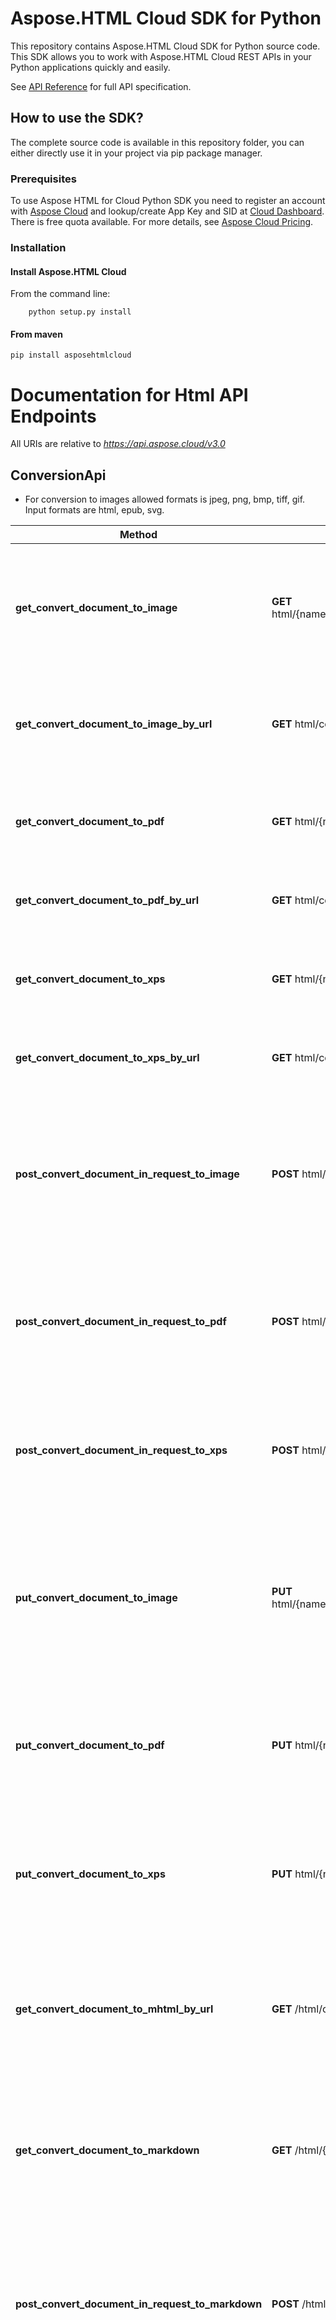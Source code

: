 # Aspose.HTML Cloud SDK for Python
This repository contains Aspose.HTML Cloud SDK for Python source code. This SDK allows you to work with Aspose.HTML Cloud REST APIs in your Python applications quickly and easily.

See [API Reference](https://apireference.aspose.cloud/html/) for full API specification.
## How to use the SDK?
The complete source code is available in this repository folder, you can either directly use it in your project via pip package manager.

### Prerequisites

To use Aspose HTML for Cloud Python SDK you need to register an account with [Aspose Cloud](https://www.aspose.cloud/) and lookup/create App Key and SID at [Cloud Dashboard](https://dashboard.aspose.cloud/#/apps). There is free quota available. For more details, see [Aspose Cloud Pricing](https://purchase.aspose.cloud/pricing).

### Installation


#### Install Aspose.HTML Cloud 

From the command line:
```code
	python setup.py install
```

#### From maven
```code
pip install asposehtmlcloud
```

# Documentation for Html API Endpoints

All URIs are relative to *https://api.aspose.cloud/v3.0*

## ConversionApi 

- For conversion to images allowed formats is jpeg, png, bmp, tiff, gif. Input formats are html, epub, svg.

Method | HTTP request | Description
------------- | ------------- | -------------
**get_convert_document_to_image** | **GET** html/{name}/convert/image/{outFormat} | Convert the HTML document from the storage by its name to the specified image format.
**get_convert_document_to_image_by_url** | **GET** html/convert/image/{outFormat} | Convert the HTML page from the web by its URL to the specified image format.
**get_convert_document_to_pdf** | **GET** html/{name}/convert/pdf | Convert the HTML document from the storage by its name to PDF.
**get_convert_document_to_pdf_by_url** | **GET** html/convert/pdf | Convert the HTML page from the web by its URL to PDF.
**get_convert_document_to_xps** | **GET** html/{name}/convert/xps | Convert the HTML document from the storage by its name to XPS.
**get_convert_document_to_xps_by_url** | **GET** html/convert/xps | Convert the HTML page from the web by its URL to XPS.
**post_convert_document_in_request_to_image** | **POST** html/convert/image/{outFormat} | Converts the HTML document (in request content) to the specified image format and uploads resulting file to storage.
**post_convert_document_in_request_to_pdf** | **POST** html/convert/pdf | Converts the HTML document (in request content) to PDF and uploads resulting file to storage.
**post_convert_document_in_request_to_xps** | **POST** html/convert/xps | Converts the HTML document (in request content) to XPS and uploads resulting file to storage.
**put_convert_document_to_image** | **PUT** html/{name}/convert/image/{outFormat} | Converts the HTML document (located on storage) to the specified image format and uploads resulting file to storage.
**put_convert_document_to_pdf** | **PUT** html/{name}/convert/pdf | Converts the HTML document (located on storage) to PDF and uploads resulting file to storage.
**put_convert_document_to_xps** | **PUT** html/{name}/convert/xps | Converts the HTML document (located on storage) to XPS and uploads resulting file to storage.
**get_convert_document_to_mhtml_by_url** | **GET** /html/convert/mhtml | Converts the HTML page from Web by its URL to MHTML returns resulting file in response content.
**get_convert_document_to_markdown** | **GET** /html/{name}/convert/md | Converts the HTML document (located on storage) to Markdown and returns resulting file in response content.
**post_convert_document_in_request_to_markdown** | **POST** /html/convert/md | Converts the HTML document (in request content) to Markdown and uploads resulting file to storage by specified path.
**put_convert_document_to_markdown** | **PUT** /html/{name}/convert/md | Converts the HTML document (located on storage) to Markdown and uploads resulting file to storage by specified path.

## ImportApi

Method | HTTP request | Description
------------- | ------------- | -------------
**get_convert_markdown_to_html** | **GET** /html/{name}/convert/md | Converts the MarkdownHTML document (located on storage) to HTML and returns resulting file in response content.
**post_convert_markdown_in_request_to_html** | **POST** /html/import/md | Converts the MarkdownHTML document (in request content) to HTML and uploads resulting file to storage by specified path.
**put_convert_markdown_to_html** | **PUT** /html/{name}/import/md | Converts the Markdown document (located on storage) to HTML and uploads resulting file to storage by specified path.

## DocumentApi

Method | HTTP request | Description
------------- | ------------- | -------------
**get_document_by_url** | **GET** /html/download | Return all HTML page with linked resources packaged as a ZIP archive by the source page URL.
**get_document_fragment_by_x_path** | **GET** html/{name}/fragments/{outFormat} | Return list of HTML fragments matching the specified XPath query.
**get_document_fragment_by_x_path_by_url** | **GET** html/fragments/{outFormat} | Return list of HTML fragments matching the specified XPath query by the source page URL.
**get_document_fragments_by_css_selector** | **GET** /html/{name}/fragments/css/{outFormat} | Return list of HTML fragments matching the specified CSS selector.
**get_document_fragments_by_css_selector_by_url** | **GET** /html/fragments/css/{outFormat} | Return list of HTML fragments matching the specified CSS selector by the source page URL.
**get_document_images** | **GET** html/{name}/images/all | Return all HTML document images packaged as a ZIP archive.
**get_document_images_by_url** | **GET** html/images/all | Return all HTML page images packaged as a ZIP archive by the source page URL.

## OcrApi

Method | HTTP request | Description
------------- | ------------- | -------------
**get_recognize_and_import_to_html** | **GET** html/{name}/ocr/import | Recognize text from the image file in the storage and import it to HTML format.
**get_recognize_and_translate_to_html** | **GET** html/{name}/ocr/translate/{srcLang}/{resLang} | Recognize text from the image file in the storage, import it to HTML format and translate to specified language.

## TranslationApi

Method | HTTP request | Description
------------- | ------------- | -------------
**get_translate_document** | **GET** html/{name}/translate/{srcLang}/{resLang} | Translate the HTML document specified by the name from default or specified storage. 
**get_translate_document_by_url** | **GET** html/translate/{srcLang}/{resLang} | Translate the HTML document from Web specified by its URL.

## SummarizationApi

Method | HTTP request | Description
------------- | ------------- | -------------
**get_detect_html_keywords** | **GET** html/{name}/summ/keywords | Get the HTML document keywords using the keyword detection service.
**get_detect_html_keywords_by_url** | **GET** html/summ/keywords | Get the keywords from HTML document from Web specified by its URL using the keyword detection service

## TemplateMergeApi    

Method | HTTP request | Description
------------- | ------------- | -------------
**get_merge_html_template** | **GET** /html/{templateName}/merge | Populate HTML document template with data located as a file in the storage.
**post_merge_html_template** | **POST** /html/{templateName}/merge | Populate HTML document template with data from the request body. Result document will be saved to storage.


# Documentation for Storage API Endpoints

## StorageApi

Method | HTTP request | Description
------------- | ------------- | -------------

**copy_file** | **PUT** /html/storage/file/copy/{srcPath} | Copy file
**delete_file** | **DELETE** /html/storage/file/{path} | Delete file
**download_file** | **GET** /html/storage/file/{path} | Download file
**move_file** | **PUT** /html/storage/file/move/{srcPath} | Move file
**upload_file** | **PUT** /html/storage/file/{path} | Upload file
**copy_filder** | **PUT** /html/storage/folder/copy/{srcPath} | Copy folder
**create_folder** | **PUT** /html/storage/folder/{path} | Create the folder
**delete_folder** | **DELETE** /html/storage/folder/{path} | Delete folder
**get_files_list** | **GET** /html/storage/folder/{path} | Get all files and folders within a folder
**move_folder** | **PUT** /html/storage/folder/move/{srcPath} | Move folder
**get_disc_usage** | **GET** /html/storage/disc | Get disc usage
**get_file_versions** | **GET** /html/storage/version/{path} | Get file versions
**object_exists** | **GET** /html/storage/exist/{path} | Check if file or folder exists
**storage_exists** | **GET** /html/storage/{storageName}/exist | Check if storage exists

The examples below show how your application have to initiate and convert url to image using Aspose.HTML Cloud library:
```python
import os
from asposehtmlcloud.configuration import Configuration
from asposehtmlcloud.api.html_api import HtmlApi
from asposehtmlcloud.rest import ApiException
from shutil import copy2
configuration = Configuration(apiKey="XXXXXXXXXXXXXXXXXXXXXXXXXXXXXXXX",
                              appSid="XXXXXXXX-XXXX-XXXX-XXXX-XXXXXXXXXXXX",
                              basePath="https://api.aspose.cloud/v3.0",
                              authPath="https://api.aspose.cloud/connect/token",
                              debug=True)
api = HtmlApi(configuration)

source_url = "https://stallman.org/articles/anonymous-payments-thru-phones.html"
try:

    # Convert url to image
    res = api.get_convert_document_to_image_by_url(
        source_url, out_format="jpeg", width=800, height=1000, left_margin=50, right_margin=100,
        top_margin=150, bottom_margin=200, resolution=300, folder="MY_REMOTE_FOLDER", storage=""
    )

    src = str(res)
    # Move to test folder
    if os.path.isfile(src):
        copy2(src, '/home/user/testfolder/')
        os.remove(src)
except ApiException as ex:
    print("Exception")
    print("Info: " + str(ex))
    raise ex

# ...
```

[Tests](./test/) contain various examples of using the Aspose.HTML SDK.

[Docs](./docs/_build/html/) Full documentation for Aspose.HTML SDK in html format.

## Dependencies
- [See requirements.txt](./requirements.txt)


## Contact Us
Your feedback is very important to us. Please feel free to contact us using our [Support Forums](https://forum.aspose.cloud/html).
